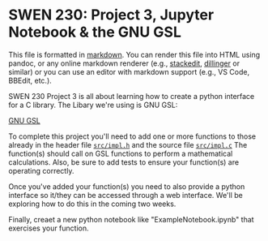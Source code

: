 
SWEN 230: Project 3, Jupyter Notebook & the GNU GSL
===================================================

This file is formatted in [markdown](https://daringfireball.net/projects/markdown/). You can render this file into HTML using pandoc, or any online markdown renderer (e.g., [stackedit](https://stackedit.io/app#), [dillinger](https://dillinger.io) or similar) or you can use an editor with markdown support (e.g., VS Code, BBEdit, etc.).

SWEN 230 Project 3 is all about learning how to create a python interface for a C library. The Libary we're using is GNU GSL:

[GNU GSL](https://www.gnu.org/software/gsl/doc/html/index.html)

To complete this project you'll need to add one or more functions to those already in
the header file [`src/impl.h`](src/impl.h) and the source file [`src/impl.c`](src/impl.c)
The function(s) should call on GSL functions to perform a mathematical calculations.
Also, be sure to add tests to ensure your function(s) are operating correctly.

Once you've added your function(s) you need to also provide a python interface
so it/they can be accessed through a web interface. We'll be exploring how to do this
in the coming two weeks.

Finally, creaet a new python notebook like "ExampleNotebook.ipynb" that exercises your function.

